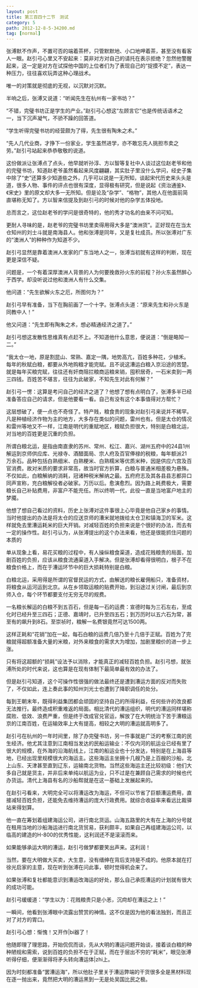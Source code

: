 ```yaml
---
layout: post
title: 第三百四十二节　测试
category: 5
path: 2012-12-8-5-34200.md
tag: [normal]
---
```


张溥默不作声，不置可否的端着茶杯，只管默默地、小口地呷着茶，甚至没有看客人一眼。赵引弓心里又不安起来：莫非对方对自己的请托在表示拒绝？忽然他警醒起来，这一定是对方在试探他中国的上位者们为了表现自己的“捉摸不定”，表达一种压力，往往喜欢玩弄这种心理战术。

唯一的对策就是彻底的无视，以沉默对沉默。

半响之后，张溥又说道：“听闻先生在杭州有一家书坊？”

“不错，完璧书坊正是学生的产业。”赵引弓心想这“左顾言它”也是传统话语术之一，当下沉声凝气，不骄不躁的回答道。

“学生听得完璧书坊的经营颇为了得，先生很有陶朱之术。”

“先人几代业商，才挣下一份家业，学生虽然进学，亦不敢忘先人挑担市卖之劳。”赵引弓站起来恭恭敬敬的说道。

这份做派让张溥点了点头，他早就听孙淳、方以智等复社中人谈过这位赵老爷和他的完璧书坊，知道赵老爷虽然看起来风度翩翩，其实肚子里没什么学问，经史子集中除了“史”还算多少知道些之外，几乎可以说是一无所知，谈起宋代历史来头头是道，很多人物、事件的评点也很有深度，显得极有研究，但是说起《资治通鉴》、《宋史》里的原文却大多一无所知。但是论及“杂学”、“格物”，其他人在他面前简直堪称无知了。方以智来信提及到赵引弓的时候对他的杂学五体投地。

总而言之，这位赵老爷的学问是很奇特的，他的秀才功名的由来不问可知。

更耐人寻味的是，赵老爷的完璧书坊里卖得用得大多是“澳洲货”。正好现在在当太仓知州的刘士斗就是南海县人。他和张溥是同年，又是复社成员。所以张溥对广东的“澳洲人”的种种作为知道不少。

赵引弓显然是靠着澳洲人发家的广东当地人之一，张溥当初就有这样的判断，现在更是深信不疑。

问题是，一个有着深厚澳洲人背景的人为何要挽救孙火东的前程？孙火东虽然醉心于西学。却没听说过他和澳洲人有什么交集。

他问道：“先生欲解火东之厄，所图何为？”

赵引弓早有准备，当下在胸前画了一个十字。张溥点头道：“原来先生和孙火东是同教中人！”

他又问道：“先生即有陶朱之术，想必精通经济之道了。”

赵引弓想这发散性思维真有点赶不上。不知道他什么意思，便说道：“倒是略知一二。”

“我太仓一地，原是割昆山、常熟、嘉定一隅，地势高亢，百姓多种花，少植禾。每年的秋赋白粮，都要从外地购粮才能完赋。且不说这漕运白粮入京沿途的苦楚。就是每年买粮完赋，往往还有奸商阻拦粮商运粮来销，囤积居奇，一石米卖到一两三四钱。百姓苦不堪言，往往为此破家，不知先生对此有何解？”

赵引弓一愣：这算是考问自己的经济之道了？他想了想有点明白了，张溥多半已经准备答应自己的请求，但是他要看一看。自己有没有这个本事值得对方帮忙？

这层想破了，便一点也不奇怪了。特产贱，粮食贵的现象对赵引弓来说并不稀罕。凡是种植经济作物为主的地方，大多存在类似的问题，雷州也有。但是太仓的情况和雷州等地又不一样，江南是明代的重赋地区，粮赋负担很大，特别是白粮北运，对当地的百姓更是沉重的负担。

所谓白粮北运，是指由南直隶的苏州、常州、松江、嘉兴、湖州五府中的24县1州解运到京师供应库、光禄寺、酒醋面局、宗人府及百官俸禄的税粮，每年额派21万余石。品种包括白熟细米、白熟粳米、白熟糯米等优质米种，因是供应六宫及百官消费。故对米质的要求非常高，故当时官方折算，白粮与普通米相差极为悬殊。不仅如此，白粮解纳的消耗，冠诸种税米解纳之最。五府府志及其各县县志都异口同声宣称，充白粮解役者必破家。万历以后。愈演愈烈。因为路上耗费极大，需要粮长自己补贴费用，非富户不能充任。所以终明一代，此役一直是当地富户地主的梦魇。

他想了想自己看过的资料，历史上张溥对这件事很上心毕竟是他自己家乡的事情。当时他提出的办法是将太仓的应送京师的漕米就地拨给太仓卫和镇海卫的军米。这样就免去里漕运耗米的巨大开销。对减轻百姓的负担来说是个很好的办法，而去有一定的操作性。赵引弓认为，从张溥提出的这个办法来看，他还是很能抓住问题的本质的

单从现象上看，易花买粮的过程中，有人操纵粮食渠道，造成花贱粮贵的局面，加剧百姓的负担，应该从粮食流通渠道入手解决。但是张溥却看得很明白，根子不在粮食价格上，而在于漕运环节中的巨大损耗特别是白粮。

白粮北运，采用得是所谓的官督民运的方式，由解送的粮长雇佣船只，准备资材，将粮食从运河运到北京。从在乡领取运粮的贴费开始，到沿途过关讨闸，最后到京师入仓，每个环节都要支付无穷无尽的规费。

一名粮长解运的白粮不到五百石，但是每一石的运费：宣德时每为三石左右，至成化时已经升至三四石；正德、嘉靖时，已升至四五石；到万历时以五六石为常，甚至有的飙升到8石。至崇祯时，粮解一名费银竟然可达1500两。

这样正耗和“花销”加在一起，每石白粮的运费几倍乃至十几倍于正赋。百姓为了完粮就得超额准备大量的米粮，对外来粮食的需求大为增加，加剧里粮价的进一步上涨。

只有将这超额的“损耗”设法予以消除，才能真正的减轻百姓负担。赵引弓想，就张溥所处的时代来说，这也算是在现有体制下最简单最有效的办法了。

但是赵引弓知道，这个可操作性很强的做法最终还是遭到漕运方面的反对而失败了，不仅如此，连上奏此事的知州刘光士也遭到了降职调任的处分。

每到王朝末年，既得利益集团都会顽固的坚持自己的所得利益，任何些许的改良都无法推行。最终造成积重难返的局面。相比清代的漕运组织，明代的漕运同样堪称腐败、低效、浪费严重，但是终于改成官兑官运，解放了在大明统治下苦于漕粮运京的江南百姓，在运输效率上大有提高，相较之大明的漕运就高明多了。

赵引弓在杭州的一年时间里，除了办完璧书坊，另一件事就是广泛的考察江南的民生经济。他尤其注意到江南相当发达的民船运输业：不仅内河的航运业已经有里了很大的规模，在外海的沿海航线上，江南的船运业也十分发达，特别是在上海县等地，已经出现里规模很大的海运主。这些海运主坐拥十几艘乃是上百艘的沙船，北上山东、天津甚至直到辽东，运输南北货物。当然这些海运主还比较初级：他们大多自己就是货主，并非后来单纯以航运为业，只不过是在兼顾自己需求的时候也代办货运。清代上海县有名的沙船帮就是在这一基础上发展起来的。

在赵引弓看来，大明完全可以将漕运改为海运，不但可以节省了巨额漕运费用，直接减轻百姓负担，还能免去维持漕运的庞大行政费用。就综合收益率来看远比裁驿站来得划算。

他一直在筹划着组建海运公司，进行南北货运。山海五路里的大有在上海的分号就在租用当地的沙船海运进行南北货贸易，获利颇丰，如果自己再组建海运公司，以临高的建造的H-800的优秀性能，这利润还不是滚滚而来。

如果能够承运大明的漕运，赵引弓做梦都要笑出声来。这利润！

当然，要在大明做大买卖，大生意，没有缙绅在背后支持是不成的。他原本就在打徐光启家的主意，现在听到张溥在问此事，顿时觉得机会来了。

如果张溥和复社都能意识到漕运改海运的好处，那么自己承揽漕运的计划就有很大的成功可能。

赵引弓缓缓道：“学生以为：花贱粮贵只是小恙，沉疴却在漕运之上！”

一瞬间，他看到张溥眼中流露出赞赏的神情。这不仅是因为他的看法独到，而且正对了对方的胃口。

赵引弓心想：惭愧！又开作|bi器了！

他随即理了理思路，开始侃侃而谈，先从大明的漕运问题开始谈，接着谈白粮的种种陋规和需索，说到百姓的负担不在于正赋，而在于层出不穷的“耗米”，眼见张溥听得仔细，便渐渐得将矛头转向漕运体|zhi上。

因为时刻都准备“罢漕运海”，所以他肚子里关于漕运弊端的干货很多全是黑材料现在逐一抛出来，竟然把大明的漕运黑到一无是处吴国比民之极。